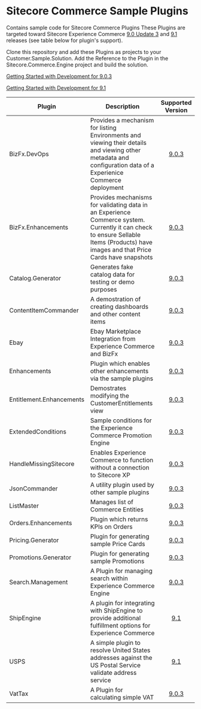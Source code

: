 # Sitecore Commerce Sample Plugins
Contains sample code for Sitecore Commerce Plugins
These Plugins are targeted toward Sitecore Experience Commerce [9.0 Update 3](https://dev.sitecore.net/Downloads/Sitecore_Commerce/90/Sitecore_Experience_Commerce_90_Update3.aspx) and [9.1](https://dev.sitecore.net/Downloads/Sitecore_Commerce/91/Sitecore_Experience_Commerce_91_Initial_Release.aspx) releases (see table below for plugin's support).

Clone this repository and add these Plugins as projects to your Customer.Sample.Solution.
Add the Reference to the Plugin in the Sitecore.Commerce.Engine project and build the solution.

[Getting Started with Development for 9.0.3](https://doc.sitecore.com/developers/90/sitecore-experience-commerce/en/getting-started-with-development.html)

[Getting Started with Development for 9.1](https://doc.sitecore.com/developers/91/sitecore-experience-commerce/en/getting-started-with-development.html)

Plugin | Description | Supported Version
---|---|:---:
BizFx.DevOps | Provides a mechanism for listing Environments and viewing their details and viewing other metadata and configuration data of a Experienice Commerce deployment | [9.0.3](https://dev.sitecore.net/Downloads/Sitecore_Commerce/90/Sitecore_Experience_Commerce_90_Update3.aspx)
BizFx.Enhancements | Provides mechanisms for validating data in an Experience Commerce system.  Currently it can check to ensure Sellable Items (Products) have images and that Price Cards have snapshots | [9.0.3](https://dev.sitecore.net/Downloads/Sitecore_Commerce/90/Sitecore_Experience_Commerce_90_Update3.aspx)
Catalog.Generator | Generates fake catalog data for testing or demo purposes | [9.0.3](https://dev.sitecore.net/Downloads/Sitecore_Commerce/90/Sitecore_Experience_Commerce_90_Update3.aspx)
ContentItemCommander | A demostration of creating dashboards and other content items | [9.0.3](https://dev.sitecore.net/Downloads/Sitecore_Commerce/90/Sitecore_Experience_Commerce_90_Update3.aspx)
Ebay | Ebay Marketplace Integration from Experience Commerce and BizFx | [9.0.3](https://dev.sitecore.net/Downloads/Sitecore_Commerce/90/Sitecore_Experience_Commerce_90_Update3.aspx)
Enhancements | Plugin which enables other enhancements via the sample plugins | [9.0.3](https://dev.sitecore.net/Downloads/Sitecore_Commerce/90/Sitecore_Experience_Commerce_90_Update3.aspx)
Entitlement.Enhancements | Demostrates modifying the CustomerEntitlements view | [9.0.3](https://dev.sitecore.net/Downloads/Sitecore_Commerce/90/Sitecore_Experience_Commerce_90_Update3.aspx)
ExtendedConditions | Sample conditions for the Experience Commerce Promotion Engine | [9.0.3](https://dev.sitecore.net/Downloads/Sitecore_Commerce/90/Sitecore_Experience_Commerce_90_Update3.aspx)
HandleMissingSitecore | Enables Experience Commerce to function without a connection to Sitecore XP | [9.0.3](https://dev.sitecore.net/Downloads/Sitecore_Commerce/90/Sitecore_Experience_Commerce_90_Update3.aspx)
JsonCommander | A utility plugin used by other sample plugins | [9.0.3](https://dev.sitecore.net/Downloads/Sitecore_Commerce/90/Sitecore_Experience_Commerce_90_Update3.aspx)
ListMaster | Manages list of Commerce Entities | [9.0.3](https://dev.sitecore.net/Downloads/Sitecore_Commerce/90/Sitecore_Experience_Commerce_90_Update3.aspx)
Orders.Enhancements | Plugin which returns KPIs on Orders | [9.0.3](https://dev.sitecore.net/Downloads/Sitecore_Commerce/90/Sitecore_Experience_Commerce_90_Update3.aspx)
Pricing.Generator | Plugin for generating sample Price Cards | [9.0.3](https://dev.sitecore.net/Downloads/Sitecore_Commerce/90/Sitecore_Experience_Commerce_90_Update3.aspx)
Promotions.Generator | Plugin for generating sample Promotions | [9.0.3](https://dev.sitecore.net/Downloads/Sitecore_Commerce/90/Sitecore_Experience_Commerce_90_Update3.aspx)
Search.Management | A Plugin for managing search within Experience Commerce Engine | [9.0.3](https://dev.sitecore.net/Downloads/Sitecore_Commerce/90/Sitecore_Experience_Commerce_90_Update3.aspx)
ShipEngine | A plugin for integrating with ShipEngine to provide additional fulfillment options for Experience Commerce | [9.1](https://dev.sitecore.net/Downloads/Sitecore_Commerce/91/Sitecore_Experience_Commerce_91_Initial_Release.aspx) 
USPS | A simple plugin to resolve United States addresses against the US Postal Service validate address service | [9.1](https://dev.sitecore.net/Downloads/Sitecore_Commerce/91/Sitecore_Experience_Commerce_91_Initial_Release.aspx) 
VatTax | A Plugin for calculating simple VAT | [9.0.3](https://dev.sitecore.net/Downloads/Sitecore_Commerce/90/Sitecore_Experience_Commerce_90_Update3.aspx)
